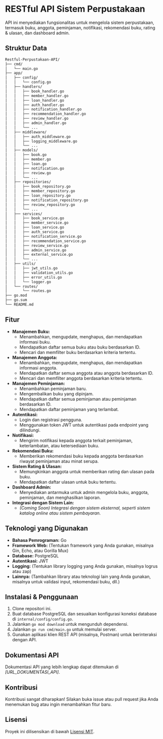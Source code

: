 # RESTful API Sistem Perpustakaan

API ini menyediakan fungsionalitas untuk mengelola sistem perpustakaan, termasuk buku, anggota, peminjaman, notifikasi, rekomendasi buku, rating & ulasan, dan dashboard admin.

## Struktur Data
```bash
Restful-Perpustakaan-API/
├── cmd/
│   └── main.go  
├── app/
│   ├── config/
│   │   └── config.go
│   ├── handlers/
│   │   ├── book_handler.go
│   │   ├── member_handler.go
│   │   ├── loan_handler.go
│   │   ├── auth_handler.go
│   │   ├── notification_handler.go
│   │   ├── recommendation_handler.go
│   │   ├── review_handler.go
│   │   ├── admin_handler.go
│   │   └── ...
│   ├── middleware/
│   │   ├── auth_middleware.go
│   │   ├── logging_middleware.go
│   │   └── ...
│   ├── models/
│   │   ├── book.go
│   │   ├── member.go
│   │   ├── loan.go
│   │   ├── notification.go
│   │   ├── review.go
│   │   └── ...
│   ├── repositories/
│   │   ├── book_repository.go
│   │   ├── member_repository.go
│   │   ├── loan_repository.go
│   │   ├── notification_repository.go
│   │   ├── review_repository.go
│   │   └── ...
│   ├── services/
│   │   ├── book_service.go
│   │   ├── member_service.go
│   │   ├── loan_service.go
│   │   ├── auth_service.go
│   │   ├── notification_service.go
│   │   ├── recommendation_service.go
│   │   ├── review_service.go
│   │   ├── admin_service.go
│   │   ├── external_service.go
│   │   └── ...
│   ├── utils/
│   │   ├── jwt_utils.go
│   │   ├── validation_utils.go
│   │   ├── error_utils.go
│   │   └── logger.go
│   └── routes/
│       └── routes.go
├── go.mod
├── go.sum
└── README.md
```

## Fitur

* **Manajemen Buku:**
    * Menambahkan, mengupdate, menghapus, dan mendapatkan informasi buku.
    * Mendapatkan daftar semua buku atau buku berdasarkan ID.
    * Mencari dan memfilter buku berdasarkan kriteria tertentu.
* **Manajemen Anggota:**
    * Menambahkan, mengupdate, menghapus, dan mendapatkan informasi anggota.
    * Mendapatkan daftar semua anggota atau anggota berdasarkan ID.
    * Mencari dan memfilter anggota berdasarkan kriteria tertentu.
* **Manajemen Peminjaman:**
    * Menambahkan peminjaman baru.
    * Mengembalikan buku yang dipinjam.
    * Mendapatkan daftar semua peminjaman atau peminjaman berdasarkan ID.
    * Mendapatkan daftar peminjaman yang terlambat.
* **Autentikasi:**
    * Login dan registrasi pengguna.
    * Menggunakan token JWT untuk autentikasi pada endpoint yang dilindungi.
* **Notifikasi:**
    * Mengirim notifikasi kepada anggota terkait peminjaman, keterlambatan, atau ketersediaan buku.
* **Rekomendasi Buku:**
    * Memberikan rekomendasi buku kepada anggota berdasarkan riwayat peminjaman atau minat serupa.
* **Sistem Rating & Ulasan:**
    * Memungkinkan anggota untuk memberikan rating dan ulasan pada buku.
    * Mendapatkan daftar ulasan untuk buku tertentu.
* **Dashboard Admin:**
    * Menyediakan antarmuka untuk admin mengelola buku, anggota, peminjaman, dan menghasilkan laporan.
* **Integrasi dengan Sistem Lain:**
    * *(Coming Soon) Integrasi dengan sistem eksternal, seperti sistem katalog online atau sistem pembayaran.*

## Teknologi yang Digunakan

* **Bahasa Pemrograman:** Go
* **Framework Web:** (Tentukan framework yang Anda gunakan, misalnya Gin, Echo, atau Gorilla Mux)
* **Database:** PostgreSQL
* **Autentikasi:** JWT
* **Logging:** (Tentukan library logging yang Anda gunakan, misalnya logrus atau zap)
* **Lainnya:** (Tambahkan library atau teknologi lain yang Anda gunakan, misalnya untuk validasi input, rekomendasi buku, dll.)

## Instalasi & Penggunaan

1. Clone repositori ini.
2. Buat database PostgreSQL dan sesuaikan konfigurasi koneksi database di `internal/config/config.go`.
3. Jalankan `go mod download` untuk mengunduh dependensi.
4. Jalankan `go run cmd/main.go` untuk memulai server.
5. Gunakan aplikasi klien REST API (misalnya, Postman) untuk berinteraksi dengan API.

## Dokumentasi API

Dokumentasi API yang lebih lengkap dapat ditemukan di *[URL_DOKUMENTASI_API]*.

## Kontribusi

Kontribusi sangat diharapkan! Silakan buka issue atau pull request jika Anda menemukan bug atau ingin menambahkan fitur baru.

## Lisensi

Proyek ini dilisensikan di bawah [Lisensi MIT](LICENSE).